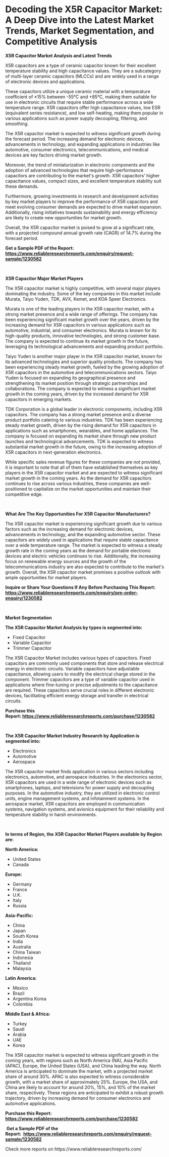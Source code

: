 <p><h1>Decoding the X5R Capacitor Market: A Deep Dive into the Latest Market Trends, Market Segmentation, and Competitive Analysis</h1></p><p><strong>X5R Capacitor Market Analysis and Latest Trends</strong></p>
<p><p>X5R capacitors are a type of ceramic capacitor known for their excellent temperature stability and high capacitance values. They are a subcategory of multi-layer ceramic capacitors (MLCCs) and are widely used in a range of electronic devices and applications.</p><p>These capacitors utilize a unique ceramic material with a temperature coefficient of ±15% between -55°C and +85°C, making them suitable for use in electronic circuits that require stable performance across a wide temperature range. X5R capacitors offer high capacitance values, low ESR (equivalent series resistance), and low self-heating, making them popular in various applications such as power supply decoupling, filtering, and smoothing.</p><p>The X5R capacitor market is expected to witness significant growth during the forecast period. The increasing demand for electronic devices, advancements in technology, and expanding applications in industries like automotive, consumer electronics, telecommunications, and medical devices are key factors driving market growth.</p><p>Moreover, the trend of miniaturization in electronic components and the adoption of advanced technologies that require high-performance capacitors are contributing to the market's growth. X5R capacitors' higher capacitance values, compact sizes, and excellent temperature stability suit these demands.</p><p>Furthermore, growing investments in research and development activities by key market players to improve the performance of X5R capacitors and meet evolving consumer demands are expected to drive market expansion. Additionally, rising initiatives towards sustainability and energy efficiency are likely to create new opportunities for market growth.</p><p>Overall, the X5R capacitor market is poised to grow at a significant rate, with a projected compound annual growth rate (CAGR) of 14.7% during the forecast period.</p></p>
<p><strong>Get a Sample PDF of the Report:&nbsp; <a href="https://www.reliableresearchreports.com/enquiry/request-sample/1230582">https://www.reliableresearchreports.com/enquiry/request-sample/1230582</a></strong></p>
<p>&nbsp;</p>
<p><strong>X5R Capacitor Major Market Players</strong></p>
<p><p>The X5R capacitor market is highly competitive, with several major players dominating the industry. Some of the key companies in this market include Murata, Taiyo Yuden, TDK, AVX, Kemet, and KOA Speer Electronics.</p><p>Murata is one of the leading players in the X5R capacitor market, with a strong market presence and a wide range of offerings. The company has been experiencing significant market growth over the years, driven by the increasing demand for X5R capacitors in various applications such as automotive, industrial, and consumer electronics. Murata is known for its high-quality products, innovative technologies, and strong customer base. The company is expected to continue its market growth in the future, leveraging its technological advancements and expanding product portfolio.</p><p>Taiyo Yuden is another major player in the X5R capacitor market, known for its advanced technologies and superior quality products. The company has been experiencing steady market growth, fueled by the growing adoption of X5R capacitors in the automotive and telecommunications sectors. Taiyo Yuden is focused on expanding its geographical presence and strengthening its market position through strategic partnerships and collaborations. The company is expected to witness a significant market growth in the coming years, driven by the increased demand for X5R capacitors in emerging markets.</p><p>TDK Corporation is a global leader in electronic components, including X5R capacitors. The company has a strong market presence and a diverse product portfolio catering to various industries. TDK has been experiencing steady market growth, driven by the rising demand for X5R capacitors in applications such as smartphones, wearables, and home appliances. The company is focused on expanding its market share through new product launches and technological advancements. TDK is expected to witness substantial market growth in the future, owing to the increasing adoption of X5R capacitors in next-generation electronics.</p><p>While specific sales revenue figures for these companies are not provided, it is important to note that all of them have established themselves as key players in the X5R capacitor market and are expected to witness significant market growth in the coming years. As the demand for X5R capacitors continues to rise across various industries, these companies are well-positioned to capitalize on the market opportunities and maintain their competitive edge.</p></p>
<p>&nbsp;</p>
<p><strong>What Are The Key Opportunities For X5R Capacitor Manufacturers?</strong></p>
<p><p>The X5R capacitor market is experiencing significant growth due to various factors such as the increasing demand for electronic devices, advancements in technology, and the expanding automotive sector. These capacitors are widely used in applications that require stable capacitance over a wide temperature range. The market is expected to witness a steady growth rate in the coming years as the demand for portable electronic devices and electric vehicles continues to rise. Additionally, the increasing focus on renewable energy sources and the growth of the telecommunications industry are also expected to contribute to the market's growth. Overall, the X5R capacitor market promises a positive outlook with ample opportunities for market players.</p></p>
<p><strong>Inquire or Share Your Questions If Any Before Purchasing This Report: <a href="https://www.reliableresearchreports.com/enquiry/pre-order-enquiry/1230582">https://www.reliableresearchreports.com/enquiry/pre-order-enquiry/1230582</a></strong></p>
<p>&nbsp;</p>
<p><strong>Market Segmentation</strong></p>
<p><strong>The X5R Capacitor Market Analysis by types is segmented into:</strong></p>
<p><ul><li>Fixed Capacitor</li><li>Variable Capacitor</li><li>Trimmer Capacitor</li></ul></p>
<p><p>The X5R Capacitor Market includes various types of capacitors. Fixed capacitors are commonly used components that store and release electrical energy in electronic circuits. Variable capacitors have adjustable capacitance, allowing users to modify the electrical charge stored in the component. Trimmer capacitors are a type of variable capacitor used in applications where fine-tuning or precise adjustments to the capacitance are required. These capacitors serve crucial roles in different electronic devices, facilitating efficient energy storage and transfer in electrical circuits.</p></p>
<p><strong>Purchase this Report:&nbsp;<a href="https://www.reliableresearchreports.com/purchase/1230582">https://www.reliableresearchreports.com/purchase/1230582</a></strong></p>
<p>&nbsp;</p>
<p><strong>The X5R Capacitor Market Industry Research by Application is segmented into:</strong></p>
<p><ul><li>Electronics</li><li>Automotive</li><li>Aerospace</li></ul></p>
<p><p>The X5R capacitor market finds application in various sectors including electronics, automotive, and aerospace industries. In the electronics sector, X5R capacitors are used in a wide range of electronic devices such as smartphones, laptops, and televisions for power supply and decoupling purposes. In the automotive industry, they are utilized in electronic control units, engine management systems, and infotainment systems. In the aerospace market, X5R capacitors are employed in communication systems, navigation systems, and avionics equipment for their reliability and temperature stability in harsh environments.</p></p>
<p>&nbsp;</p>
<p><strong>In terms of Region, the X5R Capacitor Market Players available by Region are:</strong></p>
<p>
    <p> <strong> North America: </strong>
        <ul>
            <li>United States</li>
            <li>Canada</li>
        </ul>
        </p> 
    <p> <strong> Europe: </strong>
        <ul>
            <li>Germany</li>
            <li>France</li>
            <li>U.K.</li>
            <li>Italy</li>
            <li>Russia</li>
        </ul>
        </p> 
    <p> <strong> Asia-Pacific: </strong>
        <ul>
            <li>China</li>
            <li>Japan</li>
            <li>South Korea</li>
            <li>India</li>
            <li>Australia</li>
            <li>China Taiwan</li>
            <li>Indonesia</li>
            <li>Thailand</li>
            <li>Malaysia</li>
        </ul>
        </p> 
    <p> <strong> Latin America: </strong>
        <ul>
            <li>Mexico</li>
            <li>Brazil</li>
            <li>Argentina Korea</li>
            <li>Colombia</li>
        </ul>
        </p> 
    <p> <strong> Middle East & Africa: </strong>
        <ul>
            <li>Turkey</li>
            <li>Saudi</li>
            <li>Arabia</li>
            <li>UAE</li>
            <li>Korea</li>
        </ul>
    </p>
    </p>
<p><p>The X5R capacitor market is expected to witness significant growth in the coming years, with regions such as North America (NA), Asia Pacific (APAC), Europe, the United States (USA), and China leading the way. North America is anticipated to dominate the market, with a projected market share of around 30%. APAC is also expected to witness considerable growth, with a market share of approximately 25%. Europe, the USA, and China are likely to account for around 20%, 15%, and 10% of the market share, respectively. These regions are anticipated to exhibit a robust growth trajectory, driven by increasing demand for consumer electronics and automotive applications.</p></p>
<p><strong>Purchase this Report: <a href="https://www.reliableresearchreports.com/purchase/1230582">https://www.reliableresearchreports.com/purchase/1230582</a></strong></p>
<p>&nbsp;<strong>Get a Sample PDF of the Report:&nbsp;&nbsp;<a href="https://www.reliableresearchreports.com/enquiry/request-sample/1230582">https://www.reliableresearchreports.com/enquiry/request-sample/1230582</a></strong></p>
<p><strong></strong></p>
<p>Check more reports on https://www.reliableresearchreports.com/</p>
